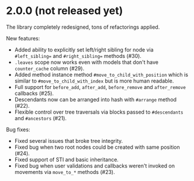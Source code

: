 # 2.0.0 (not released yet)

The library completely redesigned, tons of refactorings applied.

New features:

* Added ability to explicitly set left/right sibling for node via
  `#left_sibling=` and `#right_sibling=` methods (#30).
* `.leaves` scope now works even with models that don't have `counter_cache` column (#29).
* Added method instance method `#move_to_child_with_position`
  which is similar to `#move_to_child_with_index` but is more human readable.
* Full support for `before_add`, `after_add`, `before_remove` and `after_remove`
  callbacks (#25).
* Descendants now can be arranged into hash with `#arrange` method (#22).
* Flexible control over tree traversals via blocks passed to `#descendants`
  and `#ancestors` (#21).

Bug fixes:

* Fixed several issues that broke tree integrity.
* Fixed bug when two root nodes could be created with same position (#24).
* Fixed support of STI and basic inheritance.
* Fixed bug when user validations and callbacks weren't invoked on movements
  via `move_to_*` methods (#23).